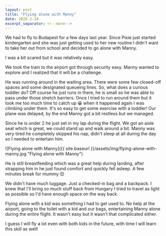 ```yaml
---
layout: post
title: "Flying alone with Manny"
date: 2020-2-18
excerpt_separator: <!--more-->
---
```

We had to fly to Budapest for a few days last year. Since Pixie just started kindergarten and she was just getting used to her new routine I didn't want to take her out from school and decided to go alone with Manny.
<!--more-->
I was a bit scared but it was relatively easy.

We took the train to the airport got through security easy. Manny wanted to explore and I realized that it will be a challenge.

He was running around in the waiting area. There were some few closed-off spaces and some designated queueing lines. So, what does a curious toddler do? Off course he just runs in there, he is small so he was able to pass under those stretch barriers. Once I tried to run around them but it took me too much time to catch up 😀 when it happened again I was climbing under them. It's so easy to get some exercise with a toddler!
Our plane was delayed, by the end Manny got a bit restless but we managed.

Since he is under 2 he just set in my lap during the flight. We got an aisle seat which is great, we could stand up and walk around a bit. Manny was very tired he completely skipped his nap, didn't sleep at all during the day so I needed to entertain him. 

![Flying alone with Manny]({{ site.baseurl }}/assets/img/flying-alone-with-manny.jpg "Flying alone with Manny")

He is still breastfeeding which was a great help during landing, after strapping him in he just found comfort and quickly fell asleep. A few minutes break for mummy 😊

We didn't have much luggage. Just a checked-in bag and a backpack. I knew that I'll bring so much stuff back from Hungary I tried to travel as light as possible so I'd have enough space on the way back. 

Flying alone with a kid was something I had to get used to. No help at the airport, going to the toilet with a kid and our bags, entertaining Manny alone during the entire flight. It wasn't easy but it wasn't that complicated either.

I guess I will fly a lot even with both kids in the future, with time I will learn this skill as well!